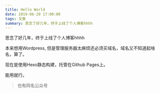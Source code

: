 ```yaml
---
title: Hello World
date: 2019-06-20 17:00:00
tags: 文章
summary: 思念了好几年，终于上线了个人博客hhhh
---
```


思念了好几年，终于上线了个人博客hhhh

本来想用Wordpress, 但是管理服务器太麻烦还必须买域名，域名又不知道起啥名，算了。

现在是使用Hexo静态构建，托管在Github Pages上。

能用就行。

> 也有同名公众号